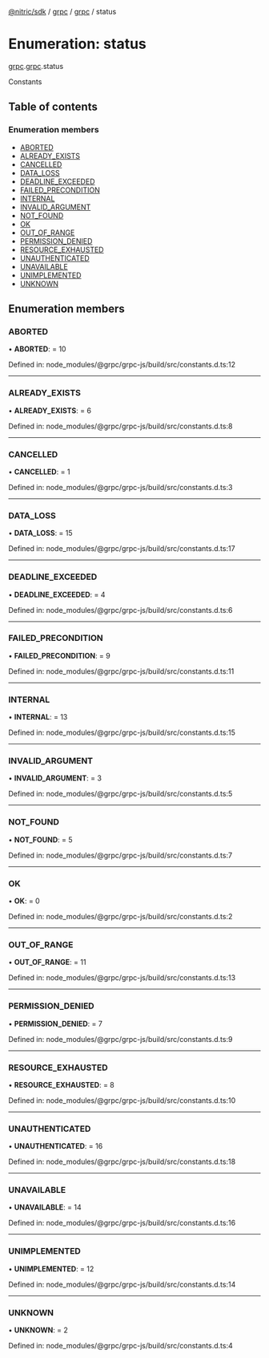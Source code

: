 [@nitric/sdk](../README.md) / [grpc](../modules/grpc.md) / [grpc](../modules/grpc.grpc-1.md) / status

# Enumeration: status

[grpc](../modules/grpc.md).[grpc](../modules/grpc.grpc-1.md).status

Constants

## Table of contents

### Enumeration members

- [ABORTED](grpc.grpc-1.status.md#aborted)
- [ALREADY\_EXISTS](grpc.grpc-1.status.md#already_exists)
- [CANCELLED](grpc.grpc-1.status.md#cancelled)
- [DATA\_LOSS](grpc.grpc-1.status.md#data_loss)
- [DEADLINE\_EXCEEDED](grpc.grpc-1.status.md#deadline_exceeded)
- [FAILED\_PRECONDITION](grpc.grpc-1.status.md#failed_precondition)
- [INTERNAL](grpc.grpc-1.status.md#internal)
- [INVALID\_ARGUMENT](grpc.grpc-1.status.md#invalid_argument)
- [NOT\_FOUND](grpc.grpc-1.status.md#not_found)
- [OK](grpc.grpc-1.status.md#ok)
- [OUT\_OF\_RANGE](grpc.grpc-1.status.md#out_of_range)
- [PERMISSION\_DENIED](grpc.grpc-1.status.md#permission_denied)
- [RESOURCE\_EXHAUSTED](grpc.grpc-1.status.md#resource_exhausted)
- [UNAUTHENTICATED](grpc.grpc-1.status.md#unauthenticated)
- [UNAVAILABLE](grpc.grpc-1.status.md#unavailable)
- [UNIMPLEMENTED](grpc.grpc-1.status.md#unimplemented)
- [UNKNOWN](grpc.grpc-1.status.md#unknown)

## Enumeration members

### ABORTED

• **ABORTED**: = 10

Defined in: node_modules/@grpc/grpc-js/build/src/constants.d.ts:12

___

### ALREADY\_EXISTS

• **ALREADY\_EXISTS**: = 6

Defined in: node_modules/@grpc/grpc-js/build/src/constants.d.ts:8

___

### CANCELLED

• **CANCELLED**: = 1

Defined in: node_modules/@grpc/grpc-js/build/src/constants.d.ts:3

___

### DATA\_LOSS

• **DATA\_LOSS**: = 15

Defined in: node_modules/@grpc/grpc-js/build/src/constants.d.ts:17

___

### DEADLINE\_EXCEEDED

• **DEADLINE\_EXCEEDED**: = 4

Defined in: node_modules/@grpc/grpc-js/build/src/constants.d.ts:6

___

### FAILED\_PRECONDITION

• **FAILED\_PRECONDITION**: = 9

Defined in: node_modules/@grpc/grpc-js/build/src/constants.d.ts:11

___

### INTERNAL

• **INTERNAL**: = 13

Defined in: node_modules/@grpc/grpc-js/build/src/constants.d.ts:15

___

### INVALID\_ARGUMENT

• **INVALID\_ARGUMENT**: = 3

Defined in: node_modules/@grpc/grpc-js/build/src/constants.d.ts:5

___

### NOT\_FOUND

• **NOT\_FOUND**: = 5

Defined in: node_modules/@grpc/grpc-js/build/src/constants.d.ts:7

___

### OK

• **OK**: = 0

Defined in: node_modules/@grpc/grpc-js/build/src/constants.d.ts:2

___

### OUT\_OF\_RANGE

• **OUT\_OF\_RANGE**: = 11

Defined in: node_modules/@grpc/grpc-js/build/src/constants.d.ts:13

___

### PERMISSION\_DENIED

• **PERMISSION\_DENIED**: = 7

Defined in: node_modules/@grpc/grpc-js/build/src/constants.d.ts:9

___

### RESOURCE\_EXHAUSTED

• **RESOURCE\_EXHAUSTED**: = 8

Defined in: node_modules/@grpc/grpc-js/build/src/constants.d.ts:10

___

### UNAUTHENTICATED

• **UNAUTHENTICATED**: = 16

Defined in: node_modules/@grpc/grpc-js/build/src/constants.d.ts:18

___

### UNAVAILABLE

• **UNAVAILABLE**: = 14

Defined in: node_modules/@grpc/grpc-js/build/src/constants.d.ts:16

___

### UNIMPLEMENTED

• **UNIMPLEMENTED**: = 12

Defined in: node_modules/@grpc/grpc-js/build/src/constants.d.ts:14

___

### UNKNOWN

• **UNKNOWN**: = 2

Defined in: node_modules/@grpc/grpc-js/build/src/constants.d.ts:4
